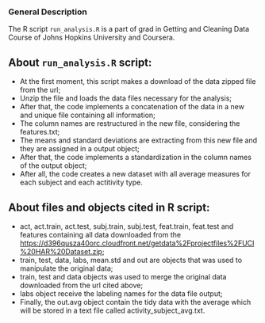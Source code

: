 ### General Description

The R script `run_analysis.R` is a part of grad in Getting and Cleaning Data Course
of Johns Hopkins University and Coursera. 

## About `run_analysis.R` script:

* At the first moment, this script makes a download of the data zipped file from the url;
* Unzip the file and loads the data files necessary for the analysis;
* After that, the code implements a concatenation of the data in a new and unique file 
containing all information;
* The column names are restructured in the new file, considering the features.txt;
* The means and standard deviations are extracting from this new file and they 
are assigned in a output object;
* After that, the code implements a standardization in the column names of the output
object;
* After all, the code creates a new dataset with all average measures for each subject and 
each actitivity type.

## About files and objects cited in R script:

* act, act.train, act.test, subj.train, subj.test, feat.train, feat.test and features containing
all data downloaded from the https://d396qusza40orc.cloudfront.net/getdata%2Fprojectfiles%2FUCI%20HAR%20Dataset.zip;
* train, test, data, labs, mean.std and out are objects that was used to manipulate the original data;
* train, test and data objects was used to merge the original data downloaded from the url cited above;
* labs object receive the labeling names for the data file output;
* Finally, the out.avg object contain the tidy data with the average which will be stored in a text file
called activity_subject_avg.txt.


